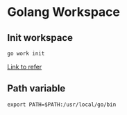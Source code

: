 # Golang Workspace

## Init workspace
```bash
go work init
```

[Link to refer](https://github.com/golang/tools/blob/master/gopls/doc/workspace.md)


## Path variable
```
export PATH=$PATH:/usr/local/go/bin
```